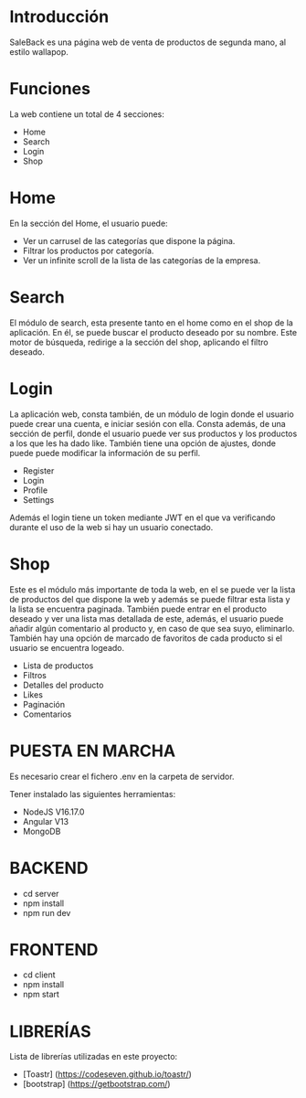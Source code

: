 # Introducción

SaleBack es una página web de venta de productos de segunda mano, al estilo wallapop.

# Funciones

La web contiene un total de 4 secciones:

* Home
* Search
* Login
* Shop

# Home

En la sección del Home, el usuario puede:

* Ver un carrusel de las categorías que dispone la página.
* Filtrar los productos por categoría.
* Ver un infinite scroll de la lista de las categorías de la empresa.

# Search

El módulo de search, esta presente tanto en el home como en el shop de la aplicación. En él, se puede
buscar el producto deseado por su nombre. Este motor de búsqueda, redirige a la sección del shop,
aplicando el filtro deseado.

# Login

La aplicación web, consta también, de un módulo de login donde el usuario puede crear una cuenta, e
iniciar sesión con ella. Consta además, de una sección de perfil, donde el usuario puede ver sus
productos y los productos a los que les ha dado like. También tiene una opción de ajustes, donde puede
puede modificar la información de su perfil.

* Register
* Login
* Profile
* Settings

Además el login tiene un token mediante JWT en el que va verificando durante el uso de la web si hay
un usuario conectado.

# Shop

Este es el módulo más importante de toda la web, en el se puede ver la lista de productos del que dispone la
web y además se puede filtrar esta lista y la lista se encuentra paginada. También puede entrar en el
producto deseado y ver una lista mas detallada de este, además, el usuario puede añadir algún comentario
al producto y, en caso de que sea suyo, eliminarlo. También hay una opción de marcado de favoritos de
cada producto si el usuario se encuentra logeado.

* Lista de productos
* Filtros
* Detalles del producto
* Likes
* Paginación
* Comentarios


# PUESTA EN MARCHA
Es necesario crear el fichero .env en la carpeta de servidor.

Tener instalado las siguientes herramientas:

* NodeJS V16.17.0
* Angular V13
* MongoDB

# BACKEND
* cd server
* npm install
* npm run dev
# FRONTEND
* cd client
* npm install
* npm start

# LIBRERÍAS
Lista de librerías utilizadas en este proyecto:

* [Toastr] (https://codeseven.github.io/toastr/)
* [bootstrap] (https://getbootstrap.com/)
